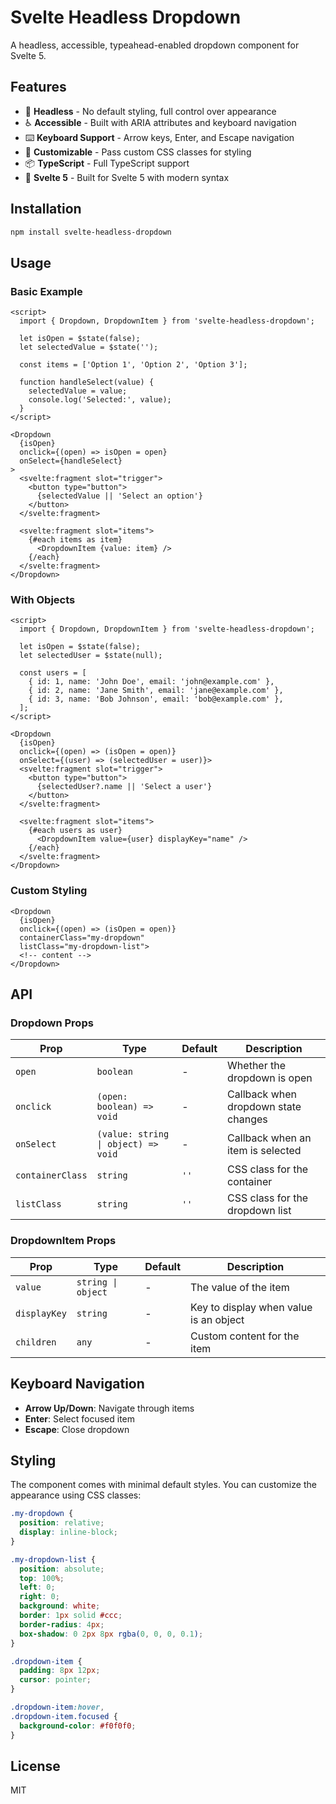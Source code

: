 # Svelte Headless Dropdown

A headless, accessible, typeahead-enabled dropdown component for Svelte 5.

## Features

- 🎯 **Headless** - No default styling, full control over appearance
- ♿ **Accessible** - Built with ARIA attributes and keyboard navigation
- ⌨️ **Keyboard Support** - Arrow keys, Enter, and Escape navigation
- 🎨 **Customizable** - Pass custom CSS classes for styling
- 📦 **TypeScript** - Full TypeScript support
- 🚀 **Svelte 5** - Built for Svelte 5 with modern syntax

## Installation

```bash
npm install svelte-headless-dropdown
```

## Usage

### Basic Example

```svelte
<script>
  import { Dropdown, DropdownItem } from 'svelte-headless-dropdown';

  let isOpen = $state(false);
  let selectedValue = $state('');

  const items = ['Option 1', 'Option 2', 'Option 3'];

  function handleSelect(value) {
    selectedValue = value;
    console.log('Selected:', value);
  }
</script>

<Dropdown
  {isOpen}
  onclick={(open) => isOpen = open}
  onSelect={handleSelect}
>
  <svelte:fragment slot="trigger">
    <button type="button">
      {selectedValue || 'Select an option'}
    </button>
  </svelte:fragment>

  <svelte:fragment slot="items">
    {#each items as item}
      <DropdownItem {value: item} />
    {/each}
  </svelte:fragment>
</Dropdown>
```

### With Objects

```svelte
<script>
  import { Dropdown, DropdownItem } from 'svelte-headless-dropdown';

  let isOpen = $state(false);
  let selectedUser = $state(null);

  const users = [
    { id: 1, name: 'John Doe', email: 'john@example.com' },
    { id: 2, name: 'Jane Smith', email: 'jane@example.com' },
    { id: 3, name: 'Bob Johnson', email: 'bob@example.com' },
  ];
</script>

<Dropdown
  {isOpen}
  onclick={(open) => (isOpen = open)}
  onSelect={(user) => (selectedUser = user)}>
  <svelte:fragment slot="trigger">
    <button type="button">
      {selectedUser?.name || 'Select a user'}
    </button>
  </svelte:fragment>

  <svelte:fragment slot="items">
    {#each users as user}
      <DropdownItem value={user} displayKey="name" />
    {/each}
  </svelte:fragment>
</Dropdown>
```

### Custom Styling

```svelte
<Dropdown
  {isOpen}
  onclick={(open) => (isOpen = open)}
  containerClass="my-dropdown"
  listClass="my-dropdown-list">
  <!-- content -->
</Dropdown>
```

## API

### Dropdown Props

| Prop             | Type                                | Default | Description                          |
| ---------------- | ----------------------------------- | ------- | ------------------------------------ |
| `open`           | `boolean`                           | -       | Whether the dropdown is open         |
| `onclick`        | `(open: boolean) => void`           | -       | Callback when dropdown state changes |
| `onSelect`       | `(value: string \| object) => void` | -       | Callback when an item is selected    |
| `containerClass` | `string`                            | `''`    | CSS class for the container          |
| `listClass`      | `string`                            | `''`    | CSS class for the dropdown list      |

### DropdownItem Props

| Prop         | Type               | Default | Description                            |
| ------------ | ------------------ | ------- | -------------------------------------- |
| `value`      | `string \| object` | -       | The value of the item                  |
| `displayKey` | `string`           | -       | Key to display when value is an object |
| `children`   | `any`              | -       | Custom content for the item            |

## Keyboard Navigation

- **Arrow Up/Down**: Navigate through items
- **Enter**: Select focused item
- **Escape**: Close dropdown

## Styling

The component comes with minimal default styles. You can customize the appearance using CSS classes:

```css
.my-dropdown {
  position: relative;
  display: inline-block;
}

.my-dropdown-list {
  position: absolute;
  top: 100%;
  left: 0;
  right: 0;
  background: white;
  border: 1px solid #ccc;
  border-radius: 4px;
  box-shadow: 0 2px 8px rgba(0, 0, 0, 0.1);
}

.dropdown-item {
  padding: 8px 12px;
  cursor: pointer;
}

.dropdown-item:hover,
.dropdown-item.focused {
  background-color: #f0f0f0;
}
```

## License

MIT
